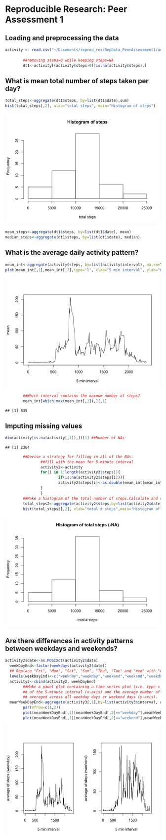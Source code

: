 # Reproducible Research: Peer Assessment 1


## Loading and preprocessing the data

```r
activity <- read.csv("~/Documents/reprod_res/RepData_PeerAssessment1/activity.csv", stringsAsFactors=FALSE)

        ##removing steps=0 while keeping steps=NA
        dt1<-activity[(activity$steps>0)|is.na(activity$steps),]
```

## What is mean total number of steps taken per day?

```r
total_steps<-aggregate(dt1$steps, by=list(dt1$date),sum)
hist(total_steps[,2], xlab="total steps", main="Histogram of steps")
```

![plot of chunk unnamed-chunk-2](./PA1_template_files/figure-html/unnamed-chunk-2.png) 

```r
mean_steps<-aggregate(dt1$steps, by=list(dt1$date), mean)
median_steps<-aggregate(dt1$steps, by=list(dt1$date), median)
```

## What is the average daily activity pattern?

```r
mean_int<-aggregate(activity$steps, by=list(activity$interval), na.rm=T, mean)
plot(mean_int[,1],mean_int[,2],type="l", xlab="5 min interval", ylab="mean")
```

![plot of chunk unnamed-chunk-3](./PA1_template_files/figure-html/unnamed-chunk-3.png) 

```r
        ##Which interval contains the maxmum number of steps?
        mean_int[which.max(mean_int[,2]),][,1]
```

```
## [1] 835
```

## Imputing missing values

```r
dim(activity[is.na(activity[,1]),])[1] ##Number of NAs
```

```
## [1] 2304
```

```r
        ##Devise a strategy for filling in all of the NAs.
                ##fill with the mean for 5-minute interval
                activity2<-activity
                for(i in 1:length(activity2$steps)){
                        if(is.na(activity2$steps[i])){
                        activity2$steps[i]<-as.double(mean_int[mean_int[,1]==activity2$interval[i],][2])
                }
                }
        ##Make a histogram of the total number of steps.Calculate and report the mean and median.
        total_steps2<-aggregate(activity2$steps,by=list(activity2$date),sum)
        hist(total_steps2[,2], xlab="total # steps",main="Histogram of total steps (-NA)")
```

![plot of chunk unnamed-chunk-4](./PA1_template_files/figure-html/unnamed-chunk-4.png) 

## Are there differences in activity patterns between weekdays and weekends?

```r
activity2$date<-as.POSIXct(activity2$date)
  weekDayEnd<-factor(weekdays(activity2$date))
  ## Replace "Fri", "Mon", "Sat", "Sun", "Thu", "Tue" and "Wed" with "weekday" or "weekend".
  levels(weekDayEnd)<-c("weekday","weekday","weekend","weekend","weekday","weekday","weekday")
  activity3<-cbind(activity2, weekDayEnd)
        ##Make a panel plot containing a time series plot (i.e. type = "l") 
        ## of the 5-minute interval (x-axis) and the average number of steps taken, 
        ## averaged across all weekday days or weekend days (y-axis).
  meanWeekDayEnd<-aggregate(activity3[,1],by=list(activity3$interval, activity3$weekDayEnd),mean)
        par(mfrow=c(1,2))
        plot(meanWeekDayEnd[,1][meanWeekDayEnd[,2]=="weekday"],meanWeekDayEnd[,3][meanWeekDayEnd[,2]=="weekday"],xlab="5 min interval",ylab="average of steps (weekday)",type="l")
        plot(meanWeekDayEnd[,1][meanWeekDayEnd[,2]=="weekend"],meanWeekDayEnd[,3][meanWeekDayEnd[,2]=="weekend"],xlab="5 min interval",ylab="average of steps (weekend)",type="l")
```

![plot of chunk unnamed-chunk-5](./PA1_template_files/figure-html/unnamed-chunk-5.png) 

